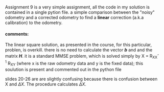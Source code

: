 Assignment 9 is a very simple assignment, all the code in my solution is contained in a single pytion file.
a simple comparison between the "noisy" odometry and a corrected odometry to find a <b>linear</b> correction (a.k.a calibration) to the odometry.

#### comments: 

The linear square solution, as presented in the course, for this particular, problen, is overkill. there is no need to calculate the vector _<b>b</b>_ and and the matrix _<b>H</b>_.
it is a standard MMSE problem, which is solved simply by X = R<sub>XX</sub><sup>-1</sup> R<sub>XY</sub> (where x is the raw odometry data and y is the fixed data); this soulution is present and commented out in the python file

slides 20-26 are are slightly confusing because there is confusion between X and $\Delta X$. The procedure calculates $\Delta X$.
